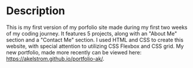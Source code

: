 # Description
This is my first version of my porfolio site made during my first two weeks of my coding journey. It features 5 projects, along with an "About Me" section and a "Contact Me" section. I used HTML and CSS to create this website, with special attention to utilizing CSS Flexbox and CSS grid. My new portfolio, made more recently can be viewed here: https://akelstrom.github.io/portfolio-ak/.
